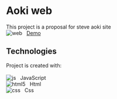 # Aoki web
This project is a proposal for steve aoki site <BR>
![web](https://user-images.githubusercontent.com/42875282/92638886-a11ddf00-f2a0-11ea-8392-68f65b802ff3.png) &nbsp; [Demo](https://aoki.gtdan.com.)

## Technologies
Project is created with: <BR> <BR>
![js](https://user-images.githubusercontent.com/42875282/92638234-96af1580-f29f-11ea-8f4e-9ddfc452f363.png) &nbsp; JavaScript <BR>
![html5](https://user-images.githubusercontent.com/42875282/92638412-d970ed80-f29f-11ea-8fbe-8641206e5f20.png) &nbsp; Html <BR>
![css](https://user-images.githubusercontent.com/42875282/92638414-db3ab100-f29f-11ea-8f0a-bd88d6b758d0.png) &nbsp; Css

